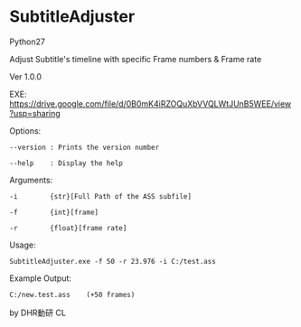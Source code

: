 SubtitleAdjuster
================

Python27

Adjust Subtitle's timeline with specific Frame numbers &amp; Frame rate

Ver 1.0.0

EXE: https://drive.google.com/file/d/0B0mK4iRZOQuXbVVQLWtJUnB5WEE/view?usp=sharing


  Options:
  
    --version : Prints the version number
    
    --help    : Display the help
    
  Arguments:
  
    -i        {str}[Full Path of the ASS subfile]  
    
    -f        {int}[frame]               
    
    -r        {float}[frame rate]     
    
  Usage:
  
    SubtitleAdjuster.exe -f 50 -r 23.976 -i C:/test.ass
    
  Example Output:
      
    C:/new.test.ass    (+50 frames)
        

by DHR動研 CL
